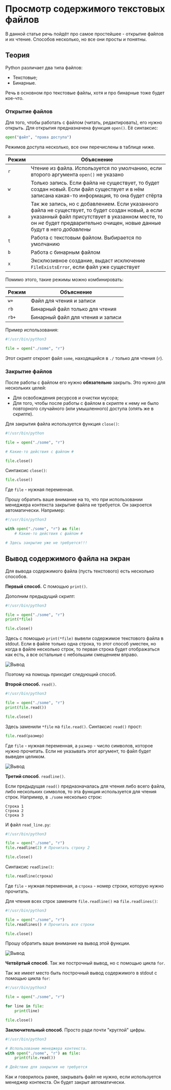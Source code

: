 # Просмотр содержимого текстовых файлов

В данной статье речь пойдёт про самое простейшее - открытие файлов и их чтение. Способов несколько, но все они просты и понятны.

## Теория

Python различает два типа файлов:

- Текстовые;
- Бинарные.

Речь в основном про текстовые файлы, хотя и про бинарные тоже будет кое-что.

### Открытие файлов

Для того, чтобы работать с файлом (читать, редактировать), его нужно открыть. Для открытия предназначена функция `open()`. Её синтаксис:

```python
open("файл", "права доступа")
```

Режимов доступа несколько, все они перечислены в таблице ниже.

| Режим | Объяснение |
|-------|------------|
| `r`   | Чтение из файла. Используется по умолчанию, если второго аргумента `open()` не указано |
| `w`   | Только запись. Если файла не существует, то будет создан новый. Если файл существует и в нём записана какая-то информация, то она будет стёрта |
| `a`   | Так же запись, но с добавлением. Если указанного файла не существует, то будет создан новый, а если указанный файл присутствует в указанном месте, то он *не* будет предварительно очищен, новые данные будут в него *добавлены* |
| `t`   | Работа с текстовым файлом. Выбирается по умолчанию |
| `b`   | Работа с бинарным файлом |
| `x`   | Эксклюзивное создание, выдаст исключение `FileExistsError`, если файл уже существует |

Помимо этого, такие режимы можно комбинировать:

| Режим | Объяснение |
|-------|------------|
| `w+`  | Файл для чтения и записи |
| `rb`  | Бинарный файл только для чтения   |
| `rb+` | Бинарный файл для чтения и записи |

Пример использования:

```python
#!/usr/bin/python3

file = open("./some", "r")
```

Этот скрипт откроет файл `some`, находящийся в `./` только для чтения (`r`).

### Закрытие файлов

После работы с файлом его нужно **обязательно** закрыть. Это нужно для нескольких целей:

- Для освобождения ресурсов и очистки мусора;
- Для того, чтобы после работы с файлом в скрипте к нему не было повторного случайного (или умышленного) доступа (опять же в скрипте).

Для закрытия файла используется функция `close()`:

```python
#!/usr/bin/python

file = open("./some", "r")

# Какие-то действия с файлом #

file.close()
```

Синтаксис `close()`:

```python
file.close()
```

Где `file` - нужная переменная.

Прошу обратить ваше внимание на то, что при использовании менеджера контекста закрытие файла не требуется. Он закроется автоматически. Например:

```python
#!/usr/bin/python3

with open("./some", "r") as file:
    # Какие-то действия с файлом #

# Здесь закрытие уже не требуется!!!
```

## Вывод содержимого файла на экран

Для вывода содержимого файла (пусть текстового) есть несколько способов.

**Первый способ.** С помощью `print()`.

Дополним предыдущий скрипт:

```python
#!/usr/bin/python3

file = open("./some", "r")
print(*file)

file.close()
```

Здесь с помощью `print(*file)` вывели содержимое текстового файла в stdout. Если в файле только одна строка, то этот способ уместен, но когда в файле несколько строк, то первая строка будет отображаться как есть, а все остальные с небольшим смещением вправо.

![Вывод](pic/read0.png)

Поэтому на помощь приходит следующий способ.

**Второй способ.** `read()`.

```python
#!/usr/bin/python3

file = open("./some", "r")
print(file.read())

file.close()
```

Здесь заменили `*file` на `file.read()`. Синтаксис `read()` прост:

```python
file.read(размер)
```

Где `file` - нужная переменная, а `размер` - число символов, которое нужно прочитать. Если не указывать этот аргумент, то файл будет выведен целиком.

![Вывод](pic/read1.png)

**Третий способ**. `readline()`.

Если предыдущая `read()` предназначалась для чтения либо всего файла, либо нескольких символов, то эта функция используется для чтения строк. Например, в `./some` несколько строк:

```
Строка 1
Строка 2
Строка 3
```

И файл `read_line.py`:

```python
#!/usr/bin/python3

file = open("./some", "r")
file.readline(2) # Прочитать строку 2

file.close()
```

Синтаксис `readline()`:

```python
file.readline(строка)
```

Где `file` - нужная переменная, а `строка` - номер строки, которую нужно прочитать.

Для чтения всех строк замените `file.readline()` на `file.readlines()`:

```python
#!/usr/bin/python3

file = open("./some", "r")
file.readlines() # Прочитать все строки

file.close()
```

Прошу обратить ваше внимание на вывод этой функции.

![Вывод](pic/read2.png)

**Четвёртый способ**. Так же построчный вывод, но с помощью цикла `for`.

Так же имеет место быть построчный вывод содержимого в stdout с помощью цикла `for`:

```python
#!/usr/bin/python3

file = open("./some", "r")

for line in file:
    print(line)

file.close()
```

**Заключительный способ**. Просто ради почти "круглой" цифры.

```python
#!/usr/bin/python3

# Использование менеджера контекста.
with open("./some", "r") as file:
    print(file.read())

# Действие для закрытия не требуется
```

Как и говорилось ранее, закрывать файл не нужно, если используется менеджер контекста. Он будет закрыт автоматически.
